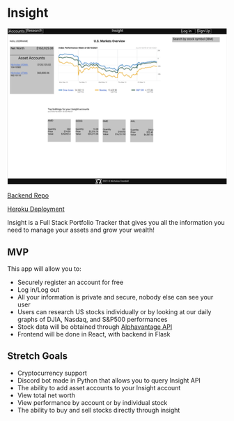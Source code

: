 # Insight
![Wireframe](./wireframe.png)

[Backend Repo](https://github.com/nicholascrandall/Insight_API)

[Heroku Deployment](link)

Insight is a Full Stack Portfolio Tracker that gives you all the information you need to manage your assets and grow your wealth!

## MVP
This app will allow you to:
- Securely register an account for free
- Log in/Log out
- All your information is private and secure, nobody else can see your user
- Users can research US stocks individually or by looking at our daily graphs of DJIA, Nasdaq, and S&P500 performances
- Stock data will be obtained through [Alphavantage API](https://www.alphavantage.co/documentation/)
- Frontend will be done in React, with backend in Flask

## Stretch Goals 
- Cryptocurrency support
- Discord bot made in Python that allows you to query Insight API
- The ability to add asset accounts to your Insight account
- View total net worth
- View performance by account or by individual stock
- The ability to buy and sell stocks directly through insight